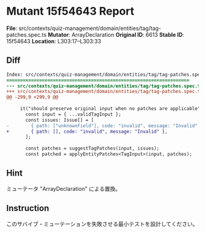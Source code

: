 # Mutant 15f54643 Report

**File**: src/contexts/quiz-management/domain/entities/tag/tag-patches.spec.ts
**Mutator**: ArrayDeclaration
**Original ID**: 6613
**Stable ID**: 15f54643
**Location**: L303:17–L303:33

## Diff

```diff
Index: src/contexts/quiz-management/domain/entities/tag/tag-patches.spec.ts
===================================================================
--- src/contexts/quiz-management/domain/entities/tag/tag-patches.spec.ts	original
+++ src/contexts/quiz-management/domain/entities/tag/tag-patches.spec.ts	mutated #6613
@@ -299,9 +299,9 @@
 
     it("should preserve original input when no patches are applicable", () => {
       const input = { ...validTagInput };
       const issues: Issue[] = [
-        { path: ["unknownField"], code: "invalid", message: "Invalid" },
+        { path: [], code: "invalid", message: "Invalid" },
       ];
 
       const patches = suggestTagPatches(input, issues);
       const patched = applyEntityPatches<TagInput>(input, patches);
```

## Hint

ミューテータ "ArrayDeclaration" による置換。

## Instruction

このサバイブ・ミューテーションを失敗させる最小テストを設計してください。
